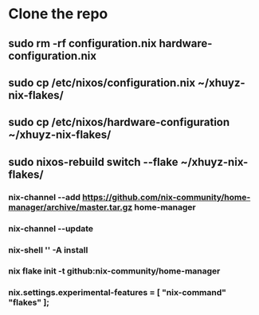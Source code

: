 # Clone the repo
## sudo rm -rf configuration.nix hardware-configuration.nix
## sudo cp /etc/nixos/configuration.nix ~/xhuyz-nix-flakes/
## sudo cp /etc/nixos/hardware-configuration ~/xhuyz-nix-flakes/
## sudo nixos-rebuild switch --flake ~/xhuyz-nix-flakes/
### nix-channel --add https://github.com/nix-community/home-manager/archive/master.tar.gz home-manager
### nix-channel --update
### nix-shell '<home-manager>' -A install
### nix flake init -t github:nix-community/home-manager
###   nix.settings.experimental-features = [ "nix-command" "flakes" ];

